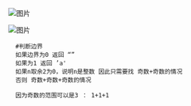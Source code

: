 ![图片](https://user-images.githubusercontent.com/38878365/187063522-3b114543-af12-4853-bbcb-c2e28067c076.png)
      
![图片](https://user-images.githubusercontent.com/38878365/187063537-ce137479-c3e2-4674-880b-ad05df70b44a.png)
      
      
      #判断边界
      如果边界为0 返回 “”
      如果为1 返回 ’a'
      如果n取余2为0，说明n是整数 因此只需要找 奇数+奇数的情况
      否则 奇数+奇数+奇数的情况 
      
      因为奇数的范围可以是3 ： 1+1+1
